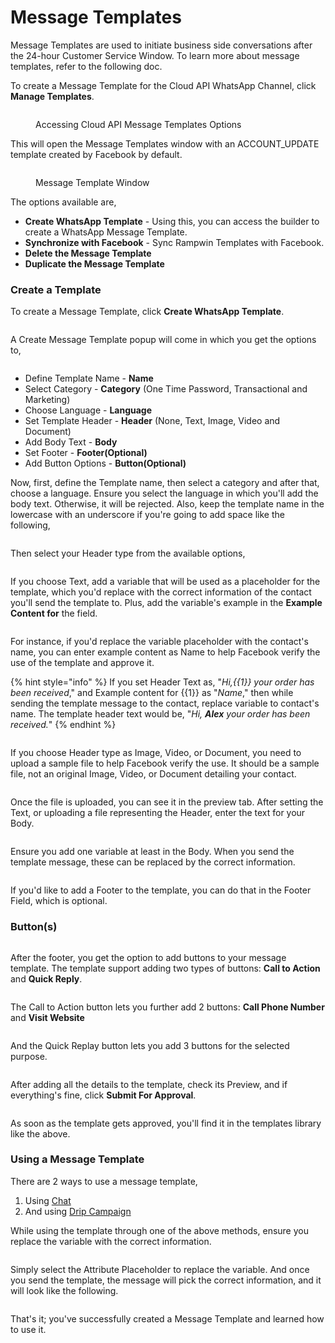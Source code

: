 # Message Templates

Message Templates are used to initiate business side conversations after the 24-hour Customer Service Window. To learn more about message templates, refer to the following doc.

To create a Message Template for the Cloud API WhatsApp Channel, click **Manage Templates**.

<figure><img src="https://files.gitbook.com/v0/b/gitbook-x-prod.appspot.com/o/spaces%2FhElFPtMZjXYjDDMBT5q2%2Fuploads%2FjwVmMOTzsO60dGjk3mAs%2FManage%20Templates%20Button.png?alt=media&#x26;token=c836cad7-2dc1-4dce-a8c0-b3f65a60f2d5" alt=""><figcaption><p>Accessing Cloud API Message Templates Options</p></figcaption></figure>

This will open the Message Templates window with an ACCOUNT\_UPDATE template created by Facebook by default.

<figure><img src="https://files.gitbook.com/v0/b/gitbook-x-prod.appspot.com/o/spaces%2FhElFPtMZjXYjDDMBT5q2%2Fuploads%2FtwDNVNJfK1vFbPhr3y6q%2FMessage%20Template%20Window%20for%20Cloud%20API.png?alt=media&#x26;token=fa7306d9-9621-485d-bc03-99d29a9bb790" alt=""><figcaption><p>Message Template Window</p></figcaption></figure>

The options available are,

* **Create WhatsApp Template** - Using this, you can access the builder to create a WhatsApp Message Template.
* **Synchronize with Facebook** - Sync Rampwin Templates with Facebook.
* **Delete the Message Template** <img src="https://files.gitbook.com/v0/b/gitbook-x-prod.appspot.com/o/spaces%2FhElFPtMZjXYjDDMBT5q2%2Fuploads%2F3Of4IVOBkTD6Yfey20F7%2FDelete%20Button.png?alt=media&#x26;token=82c696d8-8f39-4ebd-82c3-f74f28e61d38" alt="" data-size="line">
* **Duplicate the Message Template**<img src="https://files.gitbook.com/v0/b/gitbook-x-prod.appspot.com/o/spaces%2FhElFPtMZjXYjDDMBT5q2%2Fuploads%2FMFKb5CR3QvlaV10MWhF8%2FDuplicate%20Icon.png?alt=media&#x26;token=4dbc2f44-7395-4eb4-90a6-2f0014a7b5c0" alt="" data-size="line">

### Create a Template

To create a Message Template, click **Create WhatsApp Template**.

<figure><img src="https://files.gitbook.com/v0/b/gitbook-x-prod.appspot.com/o/spaces%2FhElFPtMZjXYjDDMBT5q2%2Fuploads%2FDyWB5PVoaq3sTEG1jzM8%2FCreate%20WhatsApp%20Template%20Button.png?alt=media&#x26;token=dd3730eb-0ae9-4d62-8035-a29ed9b9a909" alt=""><figcaption></figcaption></figure>

A Create Message Template popup will come in which you get the options to,

<figure><img src="https://files.gitbook.com/v0/b/gitbook-x-prod.appspot.com/o/spaces%2FhElFPtMZjXYjDDMBT5q2%2Fuploads%2FGAITowgCZEPuZWnjLgRD%2FMessage%20Template%20Popup.png?alt=media&#x26;token=c407cf8e-9af6-47ca-a992-39f877cb0106" alt=""><figcaption></figcaption></figure>

* Define Template Name - **Name**
* Select Category - **Category** (One Time Password, Transactional and Marketing)
* Choose Language - **Language**
* Set Template Header - **Header** (None, Text, Image, Video and Document)
* Add Body Text - **Body**
* Set Footer - **Footer(Optional)**
* Add Button Options - **Button(Optional)**

Now, first, define the Template name, then select a category and after that, choose a language. Ensure you select the language in which you'll add the body text. Otherwise, it will be rejected. Also, keep the template name in the lowercase with an underscore if you're going to add space like the following,

<figure><img src="https://files.gitbook.com/v0/b/gitbook-x-prod.appspot.com/o/spaces%2FhElFPtMZjXYjDDMBT5q2%2Fuploads%2FQ6KryksE1fQYqhBev12p%2FAssigning%20Template%20Name%2C%20Category%20and%20Language.png?alt=media&#x26;token=fc9de18c-aab2-423a-a6e6-e22078bc61fa" alt=""><figcaption></figcaption></figure>

Then select your Header type from the available options,

<figure><img src="https://files.gitbook.com/v0/b/gitbook-x-prod.appspot.com/o/spaces%2FhElFPtMZjXYjDDMBT5q2%2Fuploads%2FbPaHz397YvR1faYA6ekK%2FInserting%20Header%20Text%20for%20Message%20Template.gif?alt=media&#x26;token=1690785b-d8c5-4c40-866c-2703a6a9e5af" alt=""><figcaption></figcaption></figure>

If you choose Text, add a variable that will be used as a placeholder for the template, which you'd replace with the correct information of the contact you'll send the template to. Plus, add the variable's example in the **Example Content for** the field.

<figure><img src="https://files.gitbook.com/v0/b/gitbook-x-prod.appspot.com/o/spaces%2FhElFPtMZjXYjDDMBT5q2%2Fuploads%2FzDRTAXmG2dxlet7NFbnG%2FExample%20Content%20for%20Variable.png?alt=media&#x26;token=3504004a-f2b8-42fd-b801-84a5527f68d2" alt=""><figcaption></figcaption></figure>

For instance, if you'd replace the variable placeholder with the contact's name, you can enter example content as Name to help Facebook verify the use of the template and approve it.

{% hint style="info" %}
If you set Header Text as, "_Hi,\{{1\}} your order has been received_," and Example content for \{{1\}} as "_Name_," then while sending the template message to the contact, replace variable to contact's name. The template header text would be, "_Hi, **Alex** your order has been received._"
{% endhint %}

<figure><img src="https://files.gitbook.com/v0/b/gitbook-x-prod.appspot.com/o/spaces%2FhElFPtMZjXYjDDMBT5q2%2Fuploads%2FvzQEIQX6lyFi9zcbkYIx%2FHeader%20Types%20for%20Message%20Template.png?alt=media&#x26;token=cd9a5f06-289f-402c-a3ce-8f6a5bb1a85d" alt=""><figcaption></figcaption></figure>

If you choose Header type as Image, Video, or Document, you need to upload a sample file to help Facebook verify the use. It should be a sample file, not an original Image, Video, or Document detailing your contact.

<figure><img src="https://files.gitbook.com/v0/b/gitbook-x-prod.appspot.com/o/spaces%2FhElFPtMZjXYjDDMBT5q2%2Fuploads%2FKoWPqZZNuIE5QSqwNrmB%2FUploaded%20Image%20File%20and%20Sample%20Preview%20of%20the%20Message%20Template.png?alt=media&#x26;token=989a158d-4927-43b5-8b35-c29928e6e572" alt=""><figcaption></figcaption></figure>

Once the file is uploaded, you can see it in the preview tab. After setting the Text, or uploading a file representing the Header, enter the text for your Body.

<figure><img src="https://files.gitbook.com/v0/b/gitbook-x-prod.appspot.com/o/spaces%2FhElFPtMZjXYjDDMBT5q2%2Fuploads%2Fcf7mpldrVnz0txpnmDQ1%2FBody%20Text%20With%20Variable.png?alt=media&#x26;token=b4e83662-da35-4704-b5dc-9eee38e7b142" alt=""><figcaption></figcaption></figure>

Ensure you add one variable at least in the Body. When you send the template message, these can be replaced by the correct information.

<figure><img src="https://files.gitbook.com/v0/b/gitbook-x-prod.appspot.com/o/spaces%2FhElFPtMZjXYjDDMBT5q2%2Fuploads%2FqJSc0xphxXjzjJZJu732%2FFooter%20Field%20in%20the%20Message%20Template.png?alt=media&#x26;token=54cac61f-d1fd-47f6-9580-8e64ba72c76a" alt=""><figcaption></figcaption></figure>

If you'd like to add a Footer to the template, you can do that in the Footer Field, which is optional.

### Button(s)

<figure><img src="https://files.gitbook.com/v0/b/gitbook-x-prod.appspot.com/o/spaces%2FhElFPtMZjXYjDDMBT5q2%2Fuploads%2FWYwq902WfQbwLaqrTS4c%2FButton%20Options.png?alt=media&#x26;token=ba2ef08d-f246-417e-8abc-e1c503fdaaa0" alt=""><figcaption></figcaption></figure>

After the footer, you get the option to add buttons to your message template. The template support adding two types of buttons: **Call to Action** and **Quick Reply**.

<figure><img src="https://files.gitbook.com/v0/b/gitbook-x-prod.appspot.com/o/spaces%2FhElFPtMZjXYjDDMBT5q2%2Fuploads%2Fm3hgTbEo1vSVIfFyAcPB%2FCTA%20Button%20Options%20in%20the%20Message%20Template.png?alt=media&#x26;token=821c7567-2660-42a3-b66b-69979f20d7aa" alt=""><figcaption></figcaption></figure>

The Call to Action button lets you further add 2 buttons: **Call Phone Number** and **Visit Website**

<figure><img src="https://files.gitbook.com/v0/b/gitbook-x-prod.appspot.com/o/spaces%2FhElFPtMZjXYjDDMBT5q2%2Fuploads%2FuS80oAT4KoV4YaVxbBl7%2FQuick%20Reply%20Button%20in%20Message%20Template.png?alt=media&#x26;token=d8bf6fc7-fd24-4575-b651-dad59a689edf" alt=""><figcaption></figcaption></figure>

And the Quick Replay button lets you add 3 buttons for the selected purpose.

<figure><img src="https://files.gitbook.com/v0/b/gitbook-x-prod.appspot.com/o/spaces%2FhElFPtMZjXYjDDMBT5q2%2Fuploads%2FVgBTSkAAPgBV6Osp5Rg5%2FSubmit%20for%20Approval%20Message%20Template.png?alt=media&#x26;token=e1ad260b-bb05-4020-91c9-d37a0af48a90" alt=""><figcaption></figcaption></figure>

After adding all the details to the template, check its Preview, and if everything's fine, click **Submit For Approval**.

<figure><img src="https://files.gitbook.com/v0/b/gitbook-x-prod.appspot.com/o/spaces%2FhElFPtMZjXYjDDMBT5q2%2Fuploads%2FjgiSMnj3xTj3RcniYjwC%2FTemplates%20Library.png?alt=media&#x26;token=343e6084-950a-4a81-abe0-5a6916257cb2" alt=""><figcaption></figcaption></figure>

As soon as the template gets approved, you'll find it in the templates library like the above.

### Using a Message Template

There are 2 ways to use a message template,

1. Using [Chat](https://github.com/rampwin/rampwin-gitbook-docs/blob/main/broken-reference/README.md)
2. And using [Drip Campaign](https://github.com/rampwin/rampwin-gitbook-docs/blob/main/broken-reference/README.md)

While using the template through one of the above methods, ensure you replace the variable with the correct information.

<figure><img src="https://files.gitbook.com/v0/b/gitbook-x-prod.appspot.com/o/spaces%2FhElFPtMZjXYjDDMBT5q2%2Fuploads%2FXrQ2gi1j3p2azxzZE56i%2F%C2%A0Replacing%20Variable%20with%20Attribute%20Placeholder.gif?alt=media&#x26;token=9c92fb4a-084f-40ca-a12b-1e274cb92653" alt=""><figcaption></figcaption></figure>

Simply select the Attribute Placeholder to replace the variable. And once you send the template, the message will pick the correct information, and it will look like the following.

<figure><img src="https://files.gitbook.com/v0/b/gitbook-x-prod.appspot.com/o/spaces%2FhElFPtMZjXYjDDMBT5q2%2Fuploads%2Fh2koIE7uJCfPtdZZ2XN2%2FTemplate%20Message%20With%20Variable%20Explanation.png?alt=media&#x26;token=4d293717-496a-4832-8a6a-61c7207bfdf3" alt=""><figcaption></figcaption></figure>

That's it; you've successfully created a Message Template and learned how to use it.
